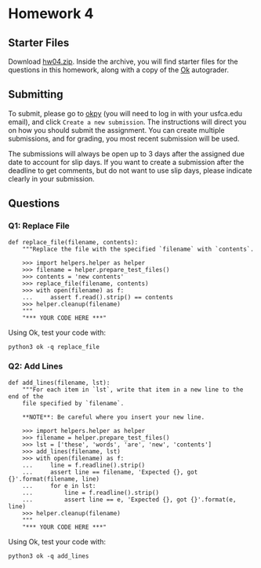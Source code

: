 # Homework 4

## Starter Files
Download [hw04.zip](https://github.com/david-yan/CS110_starter_code/blob/master/hw04.zip?raw=true). Inside the archive,
you will find starter files for the questions in this homework, along with a copy of the [Ok](https://cs61a.org/lab/lab01/ok)
autograder.

## Submitting
To submit, please go to [okpy](https://okpy.org/usf/cs110/sp20/hw04/) (you will need to log in with your usfca.edu email),
and click `Create a new submission`. The instructions will direct you on how you should submit the assignment. You can create
multiple submissions, and for grading, you most recent submission will be used.

The submissions will always be open up to 3 days after the assigned due date to account for slip days. If you want to create
a submission after the deadline to get comments, but do not want to use slip days, please indicate clearly in your submission.

## Questions

### Q1: Replace File
```
def replace_file(filename, contents):
    """Replace the file with the specified `filename` with `contents`.

    >>> import helpers.helper as helper
    >>> filename = helper.prepare_test_files()
    >>> contents = 'new contents'
    >>> replace_file(filename, contents)
    >>> with open(filename) as f:
    ...     assert f.read().strip() == contents
    >>> helper.cleanup(filename)
    """
    "*** YOUR CODE HERE ***"
```

Using Ok, test your code with:
```
python3 ok -q replace_file
```

### Q2: Add Lines
```
def add_lines(filename, lst):
    """For each item in `lst`, write that item in a new line to the end of the
    file specified by `filename`.

    **NOTE**: Be careful where you insert your new line.

    >>> import helpers.helper as helper
    >>> filename = helper.prepare_test_files()
    >>> lst = ['these', 'words', 'are', 'new', 'contents']
    >>> add_lines(filename, lst)
    >>> with open(filename) as f:
    ...     line = f.readline().strip()
    ...     assert line == filename, 'Expected {}, got {}'.format(filename, line)
    ...     for e in lst:
    ...         line = f.readline().strip()
    ...         assert line == e, 'Expected {}, got {}'.format(e, line)
    >>> helper.cleanup(filename)
    """
    "*** YOUR CODE HERE ***"
```
Using Ok, test your code with:
```
python3 ok -q add_lines
```
